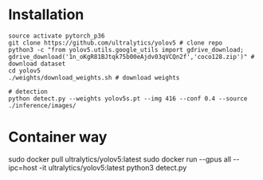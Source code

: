 # Installation

```
source activate pytorch_p36
git clone https://github.com/ultralytics/yolov5 # clone repo
python3 -c "from yolov5.utils.google_utils import gdrive_download; gdrive_download('1n_oKgR81BJtqk75b00eAjdv03qVCQn2f','coco128.zip')" # download dataset
cd yolov5
./weights/download_weights.sh # download weights

# detection
python detect.py --weights yolov5s.pt --img 416 --conf 0.4 --source ./inference/images/
```

# Container way
sudo docker pull ultralytics/yolov5:latest
sudo docker run --gpus all --ipc=host -it ultralytics/yolov5:latest
python3 detect.py
